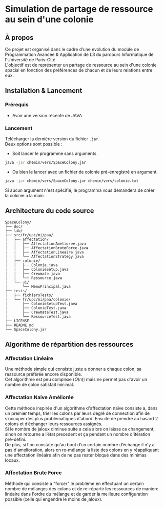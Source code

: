 # Simulation de partage de ressource au sein d'une colonie

##  À propos
Ce projet est organisé dans le cadre d'une evolution du module de Programmation Avancée & Application de L3 du parcours Informatique de l'Université de Paris-Cité.\
L'objectif est de représenter un partage de ressource au sein d'une colonie spacial en fonction des préférences
de chacun et de leurs relations entre eux.

## Installation & Lancement

### Prérequis
* Avoir une version récente de JAVA

### Lancement
Télécharger la dernière version du fichier `.jar`.\
Deux options sont possible :
* Soit lancer le programme sans arguments.
```sh
java -jar chemin/vers/SpaceColony.jar
```
* Ou bien le lancer avec un fichier de colonie pré-enregistré en argument.
```sh
java -jar chemin/vers/SpaceColony.jar chemin/vers/colonie.txt
```
Si aucun argument n'est spécifié, le programma vous demandera de créer la colonie a la main.

## Architecture du code source

```text
SpaceColony/
├── doc/
├── lib/
├── src/fr/upc/mi/paa/ 
|   ├── affectation/
|   |   ├── AffectationAmelioree.java
|   |   ├── AffectationBruteForce.java
|   |   ├── AffectationLineaire.java
|   |   └── AffectationStrategy.java
|   ├── colonie/
|   |   ├── Colonie.java
|   |   ├── ColonieSetup.java
|   |   ├── Crewmate.java
|   |   └── Ressource.java
|   └── ui/
|       └── MenuPrincipal.java
├── tests/
|   ├── fichiersTests/
|   └── fr/upc/mi/paa/colonie/
|       ├── ColonieSetupTest.java
|       ├── ColonieTest.java
|       ├── CrewmateTest.java
|       └── RessourceTest.java
├── LICENSE
├── README.md
└── SpaceColony.jar
```

## Algorithme de répartition des ressources

### Affectation Linéaire
Une méthode simple qui consiste juste a donner a chaque colon, sa ressource
préférée encore disponible.\
Cet algorithme est peu complexe ($O(n)$) mais ne permet pas d'avoir un nombre de colon satisfait
minimal.

### Affectation Naive Améliorée
Cette méthode inspirée d'un algorithme d'affectation naïve consiste a, dans un premier temps, trier les colons par leurs degré de connection afin de s’occuper des plus problématiques d'abord.
Ensuite de prendre au hasard 2 colons et d’échanger leurs ressources assignés.\
Si le nombre de jaloux diminue suite a cela alors on laisse ce changement, sinon on retourne a l’état precedent et ça pendant un nombre d'itération pré-défini.\
De plus, si l'on constate qu'au bout d'un certain nombre d’échange il n'y a pas d'amelioration, alors on re-mélange la liste des colons en y réappliquant 
une affectation linéaire afin de ne pas rester bloqué dans des minimas locaux. 

### Affectation Brute Force
Méthode qui consiste a "forcer" le problème en effectuant un certain nombre de mélanges des colons et de re-répartir les ressources 
de manière linéaire dans l'ordre du mélange et de garder la meilleure configuration possible (celle qui engendre le moins de jaloux).

